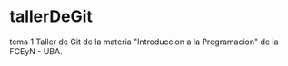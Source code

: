 # tallerDeGit
tema 1
Taller de Git de la materia "Introduccion a la Programacion" de la FCEyN - UBA.
